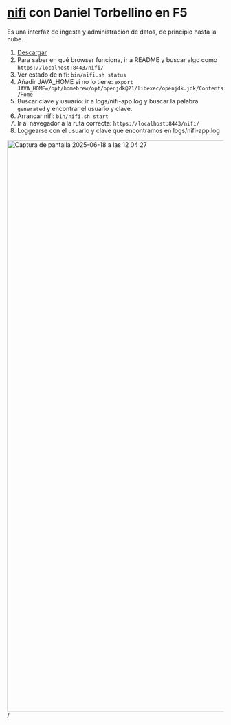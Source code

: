 # [nifi](https://nifi.apache.org/) con Daniel Torbellino en F5

Es una interfaz de ingesta y administración de datos, de principio hasta la nube.

1. [Descargar](https://www.youtube.com/watch?v=x9BVUJxp3ss)
2. Para saber en qué browser funciona, ir a README y buscar algo como `https://localhost:8443/nifi/`
3. Ver estado de nifi: `bin/nifi.sh status`
4. Añadir JAVA_HOME si no lo tiene: `export JAVA_HOME=/opt/homebrew/opt/openjdk@21/libexec/openjdk.jdk/Contents/Home`
5. Buscar clave y usuario: ir a logs/nifi-app.log y buscar la palabra `generated` y encontrar el usuario y clave.
6. Arrancar nifi: `bin/nifi.sh start`
7. Ir al navegador a la ruta correcta: `https://localhost:8443/nifi/`
8. Loggearse con el usuario y clave que encontramos en logs/nifi-app.log


<img width="1325" alt="Captura de pantalla 2025-06-18 a las 12 04 27" src="https://github.com/user-attachments/assets/4619263e-c2de-4d0e-a021-2be11661c4bb" />
/
